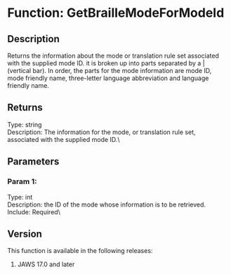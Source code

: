 # Function: GetBrailleModeForModeId

## Description

Returns the information about the mode or translation rule set
associated with the supplied mode ID. it is broken up into parts
separated by a \| (vertical bar). In order, the parts for the mode
information are mode ID, mode friendly name, three-letter language
abbreviation and language friendly name.

## Returns

Type: string\
Description: The information for the mode, or translation rule set,
associated with the supplied mode ID.\

## Parameters

### Param 1:

Type: int\
Description: the ID of the mode whose information is to be retrieved.\
Include: Required\

## Version

This function is available in the following releases:

1.  JAWS 17.0 and later
